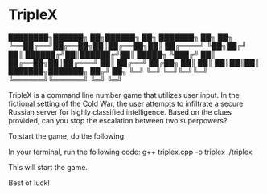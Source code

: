 # TripleX


████████╗██████╗ ██╗██████╗ ██╗     ███████╗    ██╗  ██╗
╚══██╔══╝██╔══██╗██║██╔══██╗██║     ██╔════╝    ╚██╗██╔╝
   ██║   ██████╔╝██║██████╔╝██║     █████╗       ╚███╔╝ 
   ██║   ██╔══██╗██║██╔═══╝ ██║     ██╔══╝       ██╔██╗ 
   ██║   ██║  ██║██║██║     ███████╗███████╗    ██╔╝ ██╗
   ╚═╝   ╚═╝  ╚═╝╚═╝╚═╝     ╚══════╝╚══════╝    ╚═╝  ╚═╝
                                                        

TripleX is a command line number game that utilizes user input. In the fictional setting of the Cold War, the user attempts to infiltrate a secure Russian server for highly classified intelligence. Based on the clues provided, can you stop the escalation between two superpowers?

To start the game, do the following.

In your terminal, run the following code:
    g++ triplex.cpp -o triplex
    ./triplex

This will start the game. 

Best of luck!